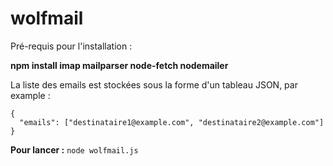# wolfmail

Pré-requis pour l'installation :

**npm install imap mailparser node-fetch nodemailer**

La liste des emails est stockées sous la forme d'un tableau JSON, par example :
```
{
  "emails": ["destinataire1@example.com", "destinataire2@example.com"]
}
```

**Pour lancer :**
```node wolfmail.js```
